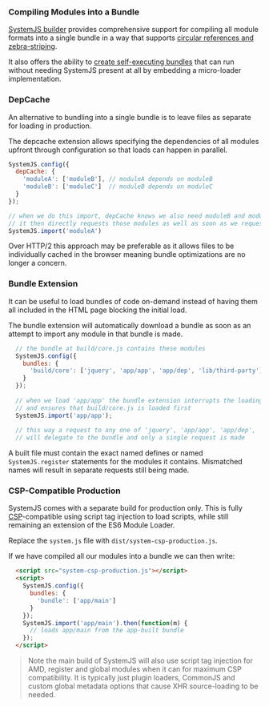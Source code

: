 ### Compiling Modules into a Bundle

[SystemJS builder](https://github.com/systemjs/builder) provides comprehensive support for compiling all 
module formats into a single bundle in a way that supports 
[circular references and zebra-striping](https://github.com/ModuleLoader/es6-module-loader/blob/v0.17.0/docs/circular-references-bindings.md).

It also offers the ability to [create self-executing bundles](https://github.com/systemjs/builder#self-executing-sfx-bundles) 
that can run without needing SystemJS present at all by embedding a micro-loader implementation.

### DepCache

An alternative to bundling into a single bundle is to leave files as separate for loading in production.

The depcache extension allows specifying the dependencies of all modules upfront through configuration so that loads can 
happen in parallel.

```javascript
SystemJS.config({
  depCache: {
    'moduleA': ['moduleB'], // moduleA depends on moduleB
    'moduleB': ['moduleC']  // moduleB depends on moduleC
  }
});

// when we do this import, depCache knows we also need moduleB and moduleC,
// it then directly requests those modules as well as soon as we request moduleA
SystemJS.import('moduleA')
```

Over HTTP/2 this approach may be preferable as it allows files to be individually cached in the browser meaning bundle 
optimizations are no longer a concern.

### Bundle Extension

It can be useful to load bundles of code on-demand instead of having them all included in the HTML page blocking the 
initial load.

The bundle extension will automatically download a bundle as soon as an attempt to import any module in that bundle is made.

```javascript
  // the bundle at build/core.js contains these modules
  SystemJS.config({
    bundles: {
      'build/core': ['jquery', 'app/app', 'app/dep', 'lib/third-party']
    }
  });
  
  // when we load 'app/app' the bundle extension interrupts the loading process
  // and ensures that build/core.js is loaded first
  SystemJS.import('app/app');
  
  // this way a request to any one of 'jquery', 'app/app', 'app/dep', 'lib/third-party'
  // will delegate to the bundle and only a single request is made
```

A built file must contain the exact named defines or named `SystemJS.register` statements for the modules
it contains. Mismatched names will result in separate requests still being made.

### CSP-Compatible Production

SystemJS comes with a separate build for production only. This is fully [CSP](http://www.html5rocks.com/en/tutorials/security/content-security-policy/)-compatible using script tag injection to load scripts, 
while still remaining an extension of the ES6 Module Loader.

Replace the `system.js` file with `dist/system-csp-production.js`.

If we have compiled all our modules into a bundle we can then write:

```html
  <script src="system-csp-production.js"></script>
  <script>
    SystemJS.config({
      bundles: {
        'bundle': ['app/main']
      }
    });
    SystemJS.import('app/main').then(function(m) {
      // loads app/main from the app-built bundle
    });
  </script>
```

> Note the main build of SystemJS will also use script tag injection for AMD, register and global modules when it can for maximum CSP compatibility.
  It is typically just plugin loaders, CommonJS and custom global metadata options that cause XHR source-loading to be needed.
